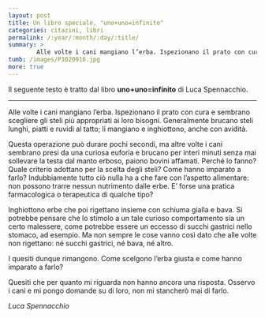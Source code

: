 ```yaml
---
layout: post
title: Un libro speciale, "uno+uno=infinito"
categories: citazini, libri
permalink: /:year/:month/:day/:title/
summary: >
        Alle volte i cani mangiano l’erba. Ispezionano il prato con cura e sembrano scegliere gli steli più appropriati ai loro bisogni. Generalmente brucano steli lunghi, piatti e ruvidi al tatto; li mangiano e inghiottono, anche con avidità.
tumb: /images/P1020916.jpg
more: true
---
```

Il seguente testo è tratto dal libro **uno+uno=infinito** di Luca Spennacchio.

<hr>

<p>Alle volte i cani mangiano l’erba. Ispezionano il prato con cura e sembrano scegliere gli steli più appropriati ai loro bisogni. Generalmente brucano steli lunghi, piatti e ruvidi al tatto; li mangiano e inghiottono, anche con avidità.</p>

<p>Questa operazione può durare pochi secondi, ma altre volte i cani sembrano presi da una curiosa euforia e brucano per interi minuti senza mai sollevare la testa dal manto erboso, paiono bovini affamati. Perché lo fanno? Quale criterio adottano per la scelta degli steli? Come hanno imparato a farlo? Indubbiamente tutto ciò nulla ha a che fare con l’aspetto alimentare: non possono trarre nessun nutrimento dalle erbe. E’ forse una pratica farmacologica o terapeutica di qualche tipo?</p>

<p>Inghiottono erbe che poi rigettano insieme con schiuma gialla e bava. Si potrebbe pensare che lo stimolo a un tale curioso comportamento sia un certo malessere, come potrebbe essere un eccesso di succhi gastrici nello stomaco, ad esempio. Ma non sempre le cose vanno così dato che alle volte non rigettano: né succhi gastrici, né bava, né altro.</p>

<p>I quesiti dunque rimangono. Come scelgono l’erba giusta e come hanno imparato a farlo?</p>

<p>Quesiti che per quanto mi riguarda non hanno ancora una risposta.
Osservo i cani e mi pongo domande su di loro, non mi stancherò mai di farlo. </p>

<cite>Luca Spennacchio</cite>
